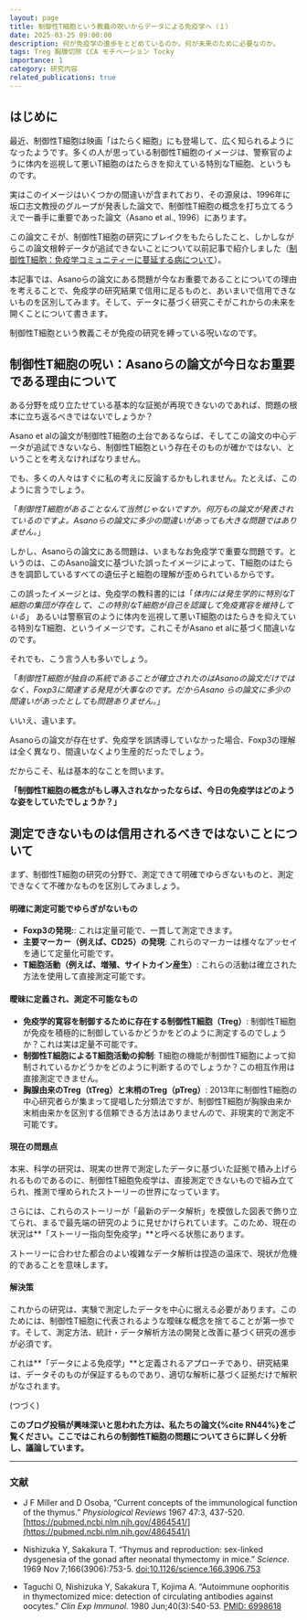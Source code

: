 ```yaml
---
layout: page
title: 制御性T細胞という教義の呪いからデータによる免疫学へ（１）
date: 2025-03-25 09:00:00
description: 何が免疫学の進歩をとどめているのか。何が未来のために必要なのか。
tags: Treg 胸腺切除 CCA モチベーション Tocky
importance: 1
category: 研究内容
related_publications: true
---
```


## はじめに

最近、制御性T細胞は映画「はたらく細胞」にも登場して、広く知られるようになったようです。多くの人が思っている制御性T細胞のイメージは、警察官のように体内を巡視して悪いT細胞のはたらきを抑えている特別なT細胞、というものです。

実はこのイメージはいくつかの間違いが含まれており、その源泉は、1996年に坂口志文教授のグループが発表した論文で、制御性T細胞の概念を打ち立てるうえで一番手に重要であった論文（Asano et al., 1996）にあります。

この論文こそが、制御性T細胞の研究にブレイクをもたらしたこと、しかしながらこの論文根幹データが追試できないことについて以前記事で紹介しました（[制御性T細胞：免疫学コミュニティーに蔓延する病について](https://monotockylab.github.io/japanese/2024-12-02/)）。

本記事では、Asanoらの論文にある問題が今なお重要であることについての理由を考えることで、免疫学の研究結果で信用に足るものと、あいまいで信用できないものを区別してみます。そして、データに基づく研究こそがこれからの未来を開くことについて書きます。

制御性T細胞という教義こそが免疫の研究を縛っている呪いなのです。

## 制御性T細胞の呪い：Asanoらの論文が今日なお重要である理由について

ある分野を成り立たせている基本的な証拠が再現できないのであれば、問題の根本に立ち返るべきではないでしょうか？

Asano et alの論文が制御性T細胞の土台であるならば、そしてこの論文の中心データが追試できないなら、制御性T細胞という存在そのものが確かではない、ということを考えなければなりません。

でも、多くの人々はすぐに私の考えに反論するかもしれません。たとえば、このように言うでしょう。

「_制御性T細胞があることなんて当然じゃないですか。何万もの論文が発表されているのですよ。Asanoらの論文に多少の間違いがあっても大きな問題ではありません。_」

しかし、Asanoらの論文にある問題は、いまもなお免疫学で重要な問題です。というのは、このAsano論文に基づいた誤ったイメージによって、T細胞のはたらきを調節しているすべての遺伝子と細胞の理解が歪められているからです。

この誤ったイメージとは、免疫学の教科書的には「_体内には発生学的に特別なT細胞の集団が存在して、この特別なT細胞が自己を認識して免疫寛容を維持している_」
あるいは警察官のように体内を巡視して悪いT細胞のはたらきを抑えている特別なT細胞、というイメージです。これこそがAsano et alに基づく間違いなのです。

それでも、こう言う人も多いでしょう。

「_制御性T細胞が独自の系統であることが確立されたのはAsanoの論文だけではなく、Foxp3に関連する発見が大事なのです。だからAsano らの論文に多少の間違いがあったとしても問題ありません。_」

いいえ、違います。

Asanoらの論文が存在せず、免疫学を誤誘導していなかった場合、Foxp3の理解は全く異なり、間違いなくより生産的だったでしょう。

だからこそ、私は基本的なことを問います。

**「制御性T細胞の概念がもし導入されなかったならば、今日の免疫学はどのような姿をしていたでしょうか？」**

## 測定できないものは信用されるべきではないことについて

まず、制御性T細胞の研究の分野で、測定できて明確でゆらぎないものと、測定できなくて不確かなものを区別してみましょう。

#### 明確に測定可能でゆらぎがないもの

- **Foxp3の発現:**: これは定量可能で、一貫して測定できます。
- **主要マーカー（例えば、CD25）の発現**: これらのマーカーは様々なアッセイを通じて定量化可能です。
- **T細胞活動（例えば、増殖、サイトカイン産生）**: これらの活動は確立された方法を使用して直接測定可能です。

#### 曖昧に定義され、測定不可能なもの

- **免疫学的寛容を制御するために存在する制御性T細胞（Treg）**: 制御性T細胞が免疫を積極的に制御しているかどうかをどのように測定するのでしょうか？これは実は定量不可能です。
- **制御性T細胞によるT細胞活動の抑制**: T細胞の機能が制御性T細胞によって抑制されているかどうかをどのように判断するのでしょうか？この相互作用は直接測定できません。
- **胸腺由来のTreg（tTreg）と末梢のTreg（pTreg）**: 2013年に制御性T細胞の中心研究者らが集まって提唱した分類法ですが、制御性T細胞が胸腺由来か末梢由来かを区別する信頼できる方法はありませんので、非現実的で測定不可能です。

#### 現在の問題点

本来、科学の研究は、現実の世界で測定したデータに基づいた証拠で積み上げられるものであるのに、制御性T細胞免疫学は、直接測定できないもので組み立てられ、推測で埋められたストーリーの世界になっています。

さらには、これらのストーリーが「最新のデータ解析」を模倣した図表で飾り立てられ、まるで最先端の研究のように見せかけられています。このため、現在の状況は**「ストーリー指向型免疫学」**と呼べる状態にあります。

ストーリーに合わせた都合のよい複雑なデータ解析は捏造の温床で、現状が危機的であることを意味します。

#### 解決策

これからの研究は、実験で測定したデータを中心に据える必要があります。このためには、制御性T細胞に代表されるような曖昧な概念を捨てることが第一歩です。そして、測定方法、統計・データ解析方法の開発と改善に基づく研究の進歩が必須です。

これは**「データによる免疫学」**と定義されるアプローチであり、研究結果は、データそのものが保証するものであり、適切な解析に基づく証拠だけで解釈がなされます。

(つづく)

**このブログ投稿が興味深いと思われた方は、私たちの論文{%cite RN44%}をご覧ください。ここではこれらの制御性T細胞の問題についてさらに詳しく分析し、議論しています。**

---

### 文献

- J F Miller and D Osoba, “Current concepts of the immunological function of the thymus.” _Physiological Reviews_ 1967 47:3, 437-520. [https://pubmed.ncbi.nlm.nih.gov/4864541/](https://pubmed.ncbi.nlm.nih.gov/4864541/)

- Nishizuka Y, Sakakura T. “Thymus and reproduction: sex-linked dysgenesia of the gonad after neonatal thymectomy in mice.” _Science._ 1969 Nov 7;166(3906):753-5. [doi:10.1126/science.166.3906.753](https://doi.org/10.1126/science.166.3906.753)

- Taguchi O, Nishizuka Y, Sakakura T, Kojima A. “Autoimmune oophoritis in thymectomized mice: detection of circulating antibodies against oocytes.” _Clin Exp Immunol._ 1980 Jun;40(3):540-53. [PMID: 6998618](https://pubmed.ncbi.nlm.nih.gov/6998618/)
